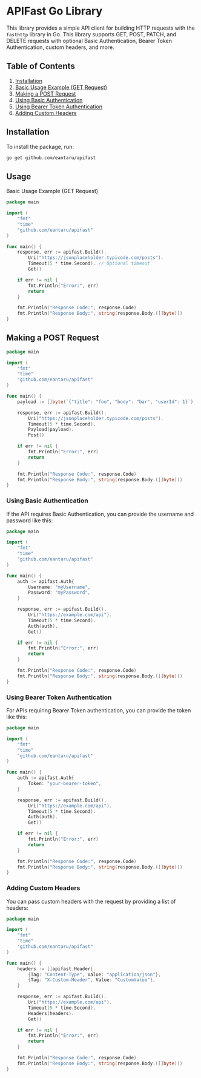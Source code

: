 # APIFast Go Library

This library provides a simple API client for building HTTP requests with the `fasthttp` library in Go. This library supports GET, POST, PATCH, and DELETE requests with optional Basic Authentication, Bearer Token Authentication, custom headers, and more.


## Table of Contents
1. [Installation](#installation)
2. [Basic Usage Example (GET Request)](#basic-usage-example-get-request)
3. [Making a POST Request](#making-a-post-request)
4. [Using Basic Authentication](#using-basic-authentication)
5. [Using Bearer Token Authentication](#using-bearer-token-authentication)
6. [Adding Custom Headers](#adding-custom-headers)


## Installation

To install the package, run:

```bash
go get github.com/eantaru/apifast
```


## Usage

Basic Usage Example (GET Request)

```go
package main

import (
    "fmt"
    "time"
    "github.com/eantaru/apifast"
)

func main() {
    response, err := apifast.Build().
        Uri("https://jsonplaceholder.typicode.com/posts").
        Timeout(5 * time.Second). // Optional timeout
        Get()

    if err != nil {
        fmt.Println("Error:", err)
        return
    }

    fmt.Println("Response Code:", response.Code)
    fmt.Println("Response Body:", string(response.Body.([]byte)))
}
```

## Making a POST Request

```go
package main

import (
    "fmt"
    "time"
    "github.com/eantaru/apifast"
)

func main() {
    payload := []byte(`{"title": "foo", "body": "bar", "userId": 1}`)

    response, err := apifast.Build().
        Uri("https://jsonplaceholder.typicode.com/posts").
        Timeout(5 * time.Second).
        Payload(payload).
        Post()

    if err != nil {
        fmt.Println("Error:", err)
        return
    }

    fmt.Println("Response Code:", response.Code)
    fmt.Println("Response Body:", string(response.Body.([]byte)))
}

```


### Using Basic Authentication
If the API requires Basic Authentication, you can provide the username and password like this:


```go
package main

import (
    "fmt"
    "time"
    "github.com/eantaru/apifast"
)

func main() {
    auth := apifast.Auth{
        Username: "myUsername",
        Password: "myPassword",
    }

    response, err := apifast.Build().
        Uri("https://example.com/api").
        Timeout(5 * time.Second).
        Auth(auth).
        Get()

    if err != nil {
        fmt.Println("Error:", err)
        return
    }

    fmt.Println("Response Code:", response.Code)
    fmt.Println("Response Body:", string(response.Body.([]byte)))
}
```

### Using Bearer Token Authentication
For APIs requiring Bearer Token authentication, you can provide the token like this:

```go
package main

import (
    "fmt"
    "time"
    "github.com/eantaru/apifast"
)

func main() {
    auth := apifast.Auth{
        Token: "your-bearer-token",
    }

    response, err := apifast.Build().
        Uri("https://example.com/api").
        Timeout(5 * time.Second).
        Auth(auth).
        Get()

    if err != nil {
        fmt.Println("Error:", err)
        return
    }

    fmt.Println("Response Code:", response.Code)
    fmt.Println("Response Body:", string(response.Body.([]byte)))
}
```


### Adding Custom Headers
You can pass custom headers with the request by providing a list of headers:


```go
package main

import (
    "fmt"
    "time"
    "github.com/eantaru/apifast"
)

func main() {
    headers := []apifast.Header{
        {Tag: "Content-Type", Value: "application/json"},
        {Tag: "X-Custom-Header", Value: "CustomValue"},
    }

    response, err := apifast.Build().
        Uri("https://example.com/api").
        Timeout(5 * time.Second).
        Headers(headers).
        Get()

    if err != nil {
        fmt.Println("Error:", err)
        return
    }

    fmt.Println("Response Code:", response.Code)
    fmt.Println("Response Body:", string(response.Body.([]byte)))
}

```